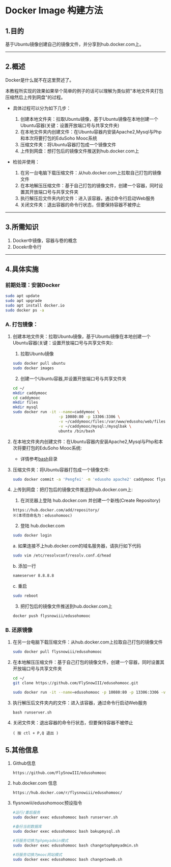 # Docker Image 构建方法

## 1.目的

基于Ubuntu镜像创建自己的镜像文件，并分享到hub.docker.com上。

***

## 2.概述

Docker是什么就不在这里赘述了。

本教程所实现的效果如果举个简单的例子的话可以理解为类似把"本地文件夹打包压缩然后上传到网盘"的过程。

* 具体过程可以分为如下几步：

    1. 创建本地文件夹：拉取Ubuntu镜像，基于Ubuntu镜像在本地创建一个Ubuntu容器(关键：设置开放端口号与共享文件夹)
    1. 在本地文件夹内创建文件：在Ubuntu容器内安装Apache2,Mysql与Php和本次将要打包的EduSoho Mooc系统
    1. 压缩文件夹：将Ubuntu容器打包成一个镜像文件
    1. 上传到网盘：想打包后的镜像文件推送到hub.docker.com上

* 检验并使用：

    1. 在另一台电脑下载压缩文件：从hub.docker.com上拉取自己打包的镜像文件
    1. 在本地解压压缩文件：基于自己打包的镜像文件，创建一个容器，同时设置其开放端口号与共享文件夹
    1. 执行解压后文件夹内的文件：进入该容器，通过命令行启动Web服务
    1. 关闭文件夹：退出容器的命令行状态，但要保持容器不被停止

***

## 3.所需知识
1. Docker中镜像，容器与卷的概念
1. Docekr命令行

***

## 4.具体实施

### 前期处理：安装Docker

~~~bash
sudo apt update
sudo apt upgrade 
sudo apt install docker.io
sudo docker ps -a
~~~

### A. 打包镜像：

1. 创建本地文件夹：拉取Ubuntu镜像，基于Ubuntu镜像在本地创建一个Ubuntu容器(关键：设置开放端口号与共享文件夹):

    1. 拉取Ubuntu镜像

    ~~~bash
    sudo docker pull ubuntu
    sudo docker images
    ~~~  
    
    2. 创建一个Ubuntu容器,并设置开放端口号与共享文件夹

    ~~~bash
    cd ~/
    mkdir caddymooc
    cd caddymooc
    mkdir files
    mkdir mysql
    sudo docker run -it --name=caddymooc \
                        -p 10080:80 -p 13306:3306 \
                        -v ~/caddymooc/files:/var/www/edusoho/web/files \
                        -v ~/caddymooc/mysql:/mysqlbak \
                        ubuntu /bin/bash
    ~~~

1. 在本地文件夹内创建文件：在Ubuntu容器内安装Apache2,Mysql与Php和本次将要打包的EduSoho Mooc系统:
    
    * 详情参考[bash](bash/)目录

1. 压缩文件夹：将Ubuntu容器打包成一个镜像文件:

    ~~~bash
    sudo docker commit -a 'Pengfei' -m 'edusoho apache2' caddymooc flysnowiii/edusohomooc    
    ~~~

1. 上传到网盘：把打包后的镜像文件推送到hub.docker.com上:
    1. 在浏览器上登陆 hub.docker.com 并创建一个新栈(Create Repository)
    ~~~
    https://hub.docker.com/add/repository/
    ※(本项目命名为：edusohomooc)
    ~~~
    
    2. 登陆 hub.docker.com
    ~~~bash
    sudo docker login
    ~~~

    a. 如果连接不上hub.docker.com的域名服务器，请执行如下代码
    ~~~bash
    sudo vim /etc/resolvconf/resolv.conf.d/head 
    ~~~

    b. 添加一行
    ~~~bash
    nameserver 8.8.8.8
    ~~~

    c. 重启
    ~~~bash
    sudo reboot
    ~~~

    3. 把打包后的镜像文件推送到hub.docker.com上
    ~~~bash
    docker push flysnowiii/edusohomooc
    ~~~

### B. 还原镜像

1. 在另一台电脑下载压缩文件：从hub.docker.com上拉取自己打包的镜像文件

    ~~~bash
    sudo docker pull flysnowiii/edusohomooc
    ~~~


1. 在本地解压压缩文件：基于自己打包的镜像文件，创建一个容器，同时设置其开放端口号与共享文件夹

    ~~~bash
    cd ~/
    git clone https://github.com/FlySnowIII/edusohomooc.git

    sudo docker run -it --name=edusohomooc -p 10080:80 -p 13306:3306 -v ~/edusohomooc/files:/var/www/edusoho/web/files -v ~/edusohomooc/mysql:/mysqlbak flysnowiii/edusohomooc /bin/bash
    ~~~

1. 执行解压后文件夹内的文件：进入该容器，通过命令行启动Web服务

    ~~~
    bash runserver.sh
    ~~~

1. 关闭文件夹：退出容器的命令行状态，但要保持容器不被停止

    ~~~
    ( 按 ctl + P,Q 退出 )
    ~~~

## 5.其他信息
1. Github信息
    ~~~
    https://github.com/FlySnowIII/edusohomooc
    ~~~

1. hub.docker.com 信息
    ~~~
    https://hub.docker.com/r/flysnowiii/edusohomooc/
    ~~~

1. flysnowiii/edusohomooc预设指令
    ~~~bash
    #运行/重启服务
    sudo docker exec edusohomooc bash runserver.sh

    #备份当前数据库
    sudo docker exec edusohomooc bash bakupmysql.sh

    #将服务切换为phpmyadmin模式
    sudo docker exec edusohomooc bash changetophpmyadmin.sh

    #将服务切换为mooc网站模式
    sudo docker exec edusohomooc bash changetoweb.sh
    ~~~
